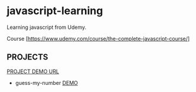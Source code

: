 # javascript-learning

Learning javascript from Udemy.

Course [https://www.udemy.com/course/the-complete-javascript-course/]

## PROJECTS

[PROJECT DEMO URL](https://rameskum.github.io/javascript-learning/)

- guess-my-number [DEMO](https://rameskum.github.io/javascript-learning/games/guess-my-number/)
